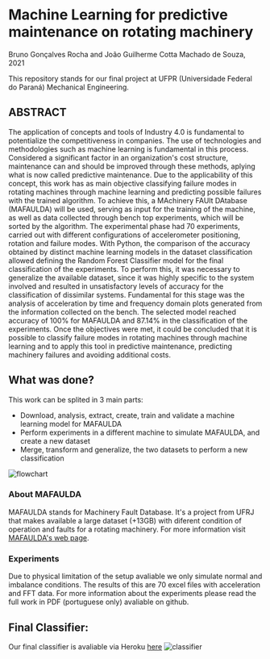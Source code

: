 # Machine Learning for predictive maintenance on rotating machinery
Bruno Gonçalves Rocha and João Guilherme Cotta Machado de Souza, 2021

This repository stands for our final project at UFPR (Universidade Federal do Paraná) Mechanical Engineering.

## ABSTRACT
The application of concepts and tools of Industry 4.0 is fundamental to potentialize the competitiveness in companies. The use of technologies and methodologies such as machine learning is fundamental in this process. Considered a significant factor in an organization's cost structure, maintenance can and should be improved through these methods, aplying what is now called predictive maintenance. Due to the applicability of this concept, this work has as main objective classifying failure modes in rotating machines through machine learning and predicting possible failures with the trained algorithm. To achieve this, a MAchinery FAUlt DAtabase (MAFAULDA) will be used, serving as input for the training of the machine, as well as data collected through bench top experiments, which will be sorted by the algorithm. The experimental phase had 70 experiments, carried out with different configurations of accelerometer positioning, rotation and failure modes. With Python, the comparison of the accuracy obtained by distinct machine learning models in the dataset classification allowed defining the Random Forest Classifier model for the final classification of the experiments. To perform this, it was necessary to generalize the available dataset, since it was highly specific to the system involved and resulted in unsatisfactory levels of accuracy for the classification of dissimilar systems. Fundamental for this stage was the analysis of acceleration by time and frequency domain plots generated from the information collected on the bench. The selected model reached accuracy of 100% for MAFAULDA and 87.14% in the classification of the experiments. Once the objectives were met, it could be concluded that it is possible to classify failure modes in rotating machines through machine learning and to apply this tool in predictive maintenance, predicting machinery failures and avoiding additional costs.

## What was done?
This work can be splited in 3 main parts:
  * Download, analysis, extract, create, train and validate a machine learning model for MAFAULDA
  * Perform experiments in a different machine to simulate MAFAULDA, and create a new dataset
  * Merge, transform and generalize, the two datasets to perform a new classification

![flowchart](https://github.com/bg-rocha/imgs/blob/main/TCC.png?raw=true)
 

### About MAFAULDA

MAFAULDA stands for Machinery Fault Database. It's a project from UFRJ that makes available a large dataset (+13GB) with diferent condition of operation and faults for a rotating machinery. For more information visit [MAFAULDA's web page](http://www02.smt.ufrj.br/~offshore/mfs/page_01.html).


### Experiments

Due to physical limitation of the setup avaliable we only simulate normal and imbalance conditions. The results of this are 70 excel files with acceleration and FFT data.
For more information about the experiments please read the full work in PDF (portuguese only) avaliable on github.

## Final Classifier:

Our final classifier is avaliable via Heroku [here](https://ml-vibration-classifier.herokuapp.com/)
![classifier](https://github.com/bg-rocha/imgs/blob/main/classifier.png?raw=true)

